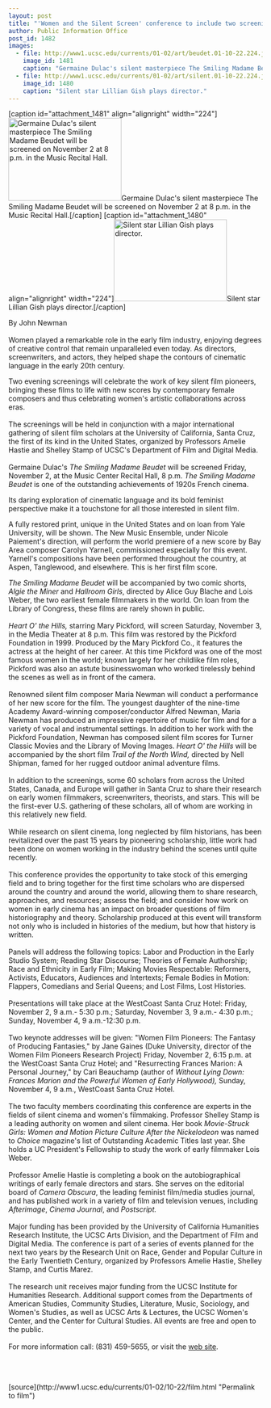 ```yaml
---
layout: post
title: "'Women and the Silent Screen' conference to include two screenings"
author: Public Information Office
post_id: 1482
images:
  - file: http://www1.ucsc.edu/currents/01-02/art/beudet.01-10-22.224.jpg
    image_id: 1481
    caption: "Germaine Dulac's silent masterpiece The Smiling Madame Beudet will be screened on November 2 at 8 p.m. in the Music Recital Hall."
  - file: http://www1.ucsc.edu/currents/01-02/art/silent.01-10-22.224.jpg
    image_id: 1480
    caption: "Silent star Lillian Gish plays director."
---
```


[caption id="attachment_1481" align="alignright" width="224"]<a href="http://localhost/mysite/wp-content/uploads/2001/10/beudet.01-10-22.224.jpg"><img class="size-full wp-image-1481" src="http://localhost/mysite/wp-content/uploads/2001/10/beudet.01-10-22.224.jpg" alt="Germaine Dulac's silent masterpiece The Smiling Madame Beudet will be screened on November 2 at 8 p.m. in the Music Recital Hall." width="224" height="164" /></a>Germaine Dulac's silent masterpiece The Smiling Madame Beudet will be screened on November 2 at 8 p.m. in the Music Recital Hall.[/caption]
[caption id="attachment_1480" align="alignright" width="224"]<a href="http://localhost/mysite/wp-content/uploads/2001/10/silent.01-10-22.224.jpg"><img class="size-full wp-image-1480" src="http://localhost/mysite/wp-content/uploads/2001/10/silent.01-10-22.224.jpg" alt="Silent star Lillian Gish plays director." width="224" height="162" /></a>Silent star Lillian Gish plays director.[/caption]
<p>
  By John Newman<br>
  <br>
  Women played a remarkable role in the early film industry, enjoying degrees of creative control that remain unparalleled even today. As directors, screenwriters, and actors, they helped shape the contours of cinematic language in the early 20th century.
</p>Two evening screenings will celebrate the work of key silent film pioneers, bringing these films to life with new scores by contemporary female composers and thus celebrating women's artistic collaborations across eras.<br>
<br>
The screenings will be held in conjunction with a major international gathering of silent film scholars at the University of California, Santa Cruz, the first of its kind in the United States, organized by Professors Amelie Hastie and Shelley Stamp of UCSC's Department of Film and Digital Media.<br>
<br>
Germaine Dulac's <i>The Smiling Madame Beudet</i> will be screened Friday, November 2, at the Music Center Recital Hall, 8 p.m. <i>The Smiling Madame Beudet</i> is one of the outstanding achievements of 1920s French cinema.
<p>
  Its daring exploration of cinematic language and its bold feminist perspective make it a touchstone for all those interested in silent film.
</p>
<p>
  A fully restored print, unique in the United States and on loan from Yale University, will be shown. The New Music Ensemble, under Nicole Paiement's direction, will perform the world premiere of a new score by Bay Area composer Carolyn Yarnell, commissioned especially for this event. Yarnell's compositions have been performed throughout the country, at Aspen, Tanglewood, and elsewhere. This is her first film score.
</p>
<p>
  <i>The Smiling Madame Beudet</i> will be accompanied by two comic shorts, <i>Algie the Miner</i> and <i>Hallroom Girls</i>, directed by Alice Guy Blache and Lois Weber, the two earliest female filmmakers in the world. On loan from the Library of Congress, these films are rarely shown in public.<br>
  <br>
  <i>Heart O' the Hills,</i> starring Mary Pickford, will screen Saturday, November 3, in the Media Theater at 8 p.m. This film was restored by the Pickford Foundation in 1999. Produced by the Mary Pickford Co., it features the actress at the height of her career. At this time Pickford was one of the most famous women in the world; known largely for her childlike film roles, Pickford was also an astute businesswoman who worked tirelessly behind the scenes as well as in front of the camera.<br>
  <br>
  Renowned silent film composer Maria Newman will conduct a performance of her new score for the film. The youngest daughter of the nine-time Academy Award-winning composer/conductor Alfred Newman, Maria Newman has produced an impressive repertoire of music for film and for a variety of vocal and instrumental settings. In addition to her work with the Pickford Foundation, Newman has composed silent film scores for Turner Classic Movies and the Library of Moving Images. <i>Heart O' the Hills</i> will be accompanied by the short film <i>Trail of the North Wind,</i> directed by Nell Shipman, famed for her rugged outdoor animal adventure films.<br>
  <br>
  In addition to the screenings, some 60 scholars from across the United States, Canada, and Europe will gather in Santa Cruz to share their research on early women filmmakers, screenwriters, theorists, and stars. This will be the first-ever U.S. gathering of these scholars, all of whom are working in this relatively new field.<br>
  <br>
  While research on silent cinema, long neglected by film historians, has been revitalized over the past 15 years by pioneering scholarship, little work had been done on women working in the industry behind the scenes until quite recently.<br>
  <br>
  This conference provides the opportunity to take stock of this emerging field and to bring together for the first time scholars who are dispersed around the country and around the world, allowing them to share research, approaches, and resources; assess the field; and consider how work on women in early cinema has an impact on broader questions of film historiography and theory. Scholarship produced at this event will transform not only who is included in histories of the medium, but how that history is written.<br>
  <br>
  Panels will address the following topics: Labor and Production in the Early Studio System; Reading Star Discourse; Theories of Female Authorship; Race and Ethnicity in Early Film; Making Movies Respectable: Reformers, Activists, Educators, Audiences and Intertexts; Female Bodies in Motion: Flappers, Comedians and Serial Queens; and Lost Films, Lost Histories.<br>
  <br>
  Presentations will take place at the WestCoast Santa Cruz Hotel: Friday, November 2, 9 a.m.- 5:30 p.m.; Saturday, November 3, 9 a.m.- 4:30 p.m.; Sunday, November 4, 9 a.m.-12:30 p.m.<br>
  <br>
  Two keynote addresses will be given: "Women Film Pioneers: The Fantasy of Producing Fantasies," by Jane Gaines (Duke University, director of the Women Film Pioneers Research Project) Friday, November 2, 6:15 p.m. at the WestCoast Santa Cruz Hotel; and "Resurrecting Frances Marion: A Personal Journey," by Cari Beauchamp (author of <i>Without Lying Down: Frances Marion and the Powerful Women of Early Hollywood),</i> Sunday, November 4, 9 a.m., WestCoast Santa Cruz Hotel.<br>
  <br>
  The two faculty members coordinating this conference are experts in the fields of silent cinema and women's filmmaking. Professor Shelley Stamp is a leading authority on women and silent cinema. Her book <i>Movie-Struck Girls: Women and Motion Picture Culture After the Nickelodeon</i> was named to <i>Choice</i> magazine's list of Outstanding Academic Titles last year. She holds a UC President's Fellowship to study the work of early filmmaker Lois Weber.<br>
  <br>
  Professor Amelie Hastie is completing a book on the autobiographical writings of early female directors and stars. She serves on the editorial board of <i>Camera Obscura</i>, the leading feminist film/media studies journal, and has published work in a variety of film and television venues, including <i>Afterimage</i>, <i>Cinema Journal</i>, and <i>Postscript.</i><br>
  <br>
  Major funding has been provided by the University of California Humanities Research Institute, the UCSC Arts Division, and the Department of Film and Digital Media. The conference is part of a series of events planned for the next two years by the Research Unit on Race, Gender and Popular Culture in the Early Twentieth Century, organized by Professors Amelie Hastie, Shelley Stamp, and Curtis Marez.<br>
  <br>
  The research unit receives major funding from the UCSC Institute for Humanities Research. Additional support comes from the Departments of American Studies, Community Studies, Literature, Music, Sociology, and Women's Studies, as well as UCSC Arts &amp; Lectures, the UCSC Women's Center, and the Center for Cultural Studies. All events are free and open to the public.<br>
  <br>
  For more information call: (831) 459-5655, or visit the <a href="http://artstream.ucsc.edu/womensilentscreen">web site</a>. <b><br></b><br>
  <br>

</p>
<p>
  <img align="bottom" alt=" " border="0" height="1" src="../../images/trans.gif" width="385">
</p>
[source](http://www1.ucsc.edu/currents/01-02/10-22/film.html "Permalink to film")
